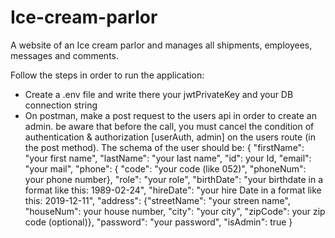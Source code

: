 # Ice-cream-parlor
A website of an Ice cream parlor and manages all shipments, employees, messages and comments.

Follow the steps in order to run the application:

- Create a .env file and write there your jwtPrivateKey and your DB connection string
- On postman, make a post request to the users api in order to create an admin. be aware that before the call, you must cancel the condition of 
authentication & authorization [userAuth, admin] on the users route (in the post method).
The schema of the user should be:
{
    "firstName": "your first name",
    "lastName": "your last name",
    "id": your Id,
    "email": "your mail",
    "phone": { "code": "your code (like 052)", "phoneNum": your phone number},
    "role": "your role",
    "birthDate": "your birthdate in a format like this: 1989-02-24",
    "hireDate": "your hire Date in a format like this: 2019-12-11",
    "address": {"streetName": "your streen name", "houseNum": your house number, "city": "your city", "zipCode": your zip code (optional)},
    "password": "your password",
    "isAdmin": true
}
